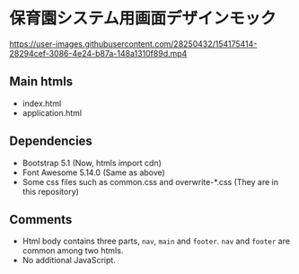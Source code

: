 保育園システム用画面デザインモック
===

https://user-images.githubusercontent.com/28250432/154175414-28294cef-3086-4e24-b87a-148a1310f89d.mp4

## Main htmls

- index.html
- application.html

## Dependencies

- Bootstrap 5.1 (Now, htmls import cdn)
- Font Awesome 5.14.0 (Same as above)
- Some css files such as common.css and overwrite-*.css (They are in this repository)

## Comments

- Html body contains three parts, `nav`, `main` and `footer`. `nav` and `footer` are common among two htmls.
- No additional JavaScript.
